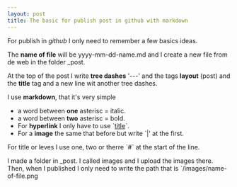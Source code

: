 ```yaml
---
layout: post
title: The basic for publish post in github with markdown
---
```


For publish in *github* I only need to remember a few basics ideas.

The **name of file** will be yyyy-mm-dd-name.md and I create a new file 
from de web in the folder _post.

At the top of the post I write **tree dashes** '---' and the tags **layout** (post) and
the **title** tag and a new line wit another tree dashes.

I use **markdown**, that it's very simple

- a word between **one** asterisc = italic.
- a word between **two** asterisc = bold.
- For **hyperlink** I only have to use ˋ[title](link)ˋ.
- For a **image** the same that before but write ˋ|' at the first.

For title or leves I use one, two or therre ˋ#ˋ at the start of the line.

I made a folder in _post. I called images and I upload the images there.
Then, when I published I only need to write the path that is 
ˋ/images/name-of-file.png
